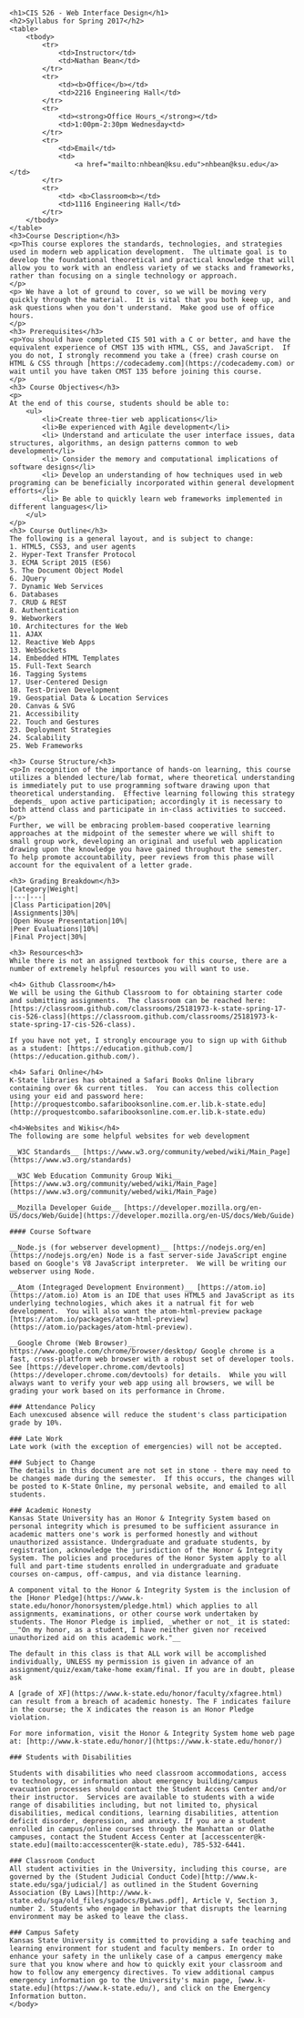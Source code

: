 <!DOCTYPE html>
<html lang="en">
	<head>
		<title>CIS 526 Syllabus</title>
	</head>
	<body>
	
	
	<h1>CIS 526 - Web Interface Design</h1>
	<h2>Syllabus for Spring 2017</h2>
	<table>
		<tbody>
			<tr>
				<td>Instructor</td>
				<td>Nathan Bean</td>
			</tr>
			<tr>
				<td><b>Office</b></td>
				<td>2216 Engineering Hall</td>
			</tr>
			<tr>
				<td><strong>Office Hours_</strong></td>
				<td>1:00pm-2:30pm Wednesday<td>
			</tr>
			<tr>
				<td>Email</td>
				<td>
					<a href="mailto:nhbean@ksu.edu">nhbean@ksu.edu</a></td>
			</tr>
			<tr>
				<td> <b>Classroom<b></td>
				<td>1116 Engineering Hall</td>
			</tr>
		</tbody>
	</table>
	<h3>Course Description</h3>
	<p>This course explores the standards, technologies, and strategies used in modern web application development.  The ultimate goal is to develop the foundational theoretical and practical knowledge that will allow you to work with an endless variety of we stacks and frameworks, rather than focusing on a single technology or approach.
	</p>
	<p>	We have a lot of ground to cover, so we will be moving very quickly through the material.  It is vital that you both keep up, and ask questions when you don't understand.  Make good use of office hours.
	</p>
	<h3> Prerequisites</h3>
	<p>You should have completed CIS 501 with a C or better, and have the equivalent experience of CMST 135 with HTML, CSS, and JavaScript.  If you do not, I strongly recommend you take a (free) crash course on HTML & CSS through [https://codecademy.com](https://codecademy.com) or wait until you have taken CMST 135 before joining this course.
	</p>
	<h3> Course Objectives</h3>
	<p>
	At the end of this course, students should be able to:
		<ul>
			<li>Create three-tier web applications</li>
			<li>Be experienced with Agile development</li>
			<li> Understand and articulate the user interface issues, data structures, algorithms, an design patterns common to web development</li>
			<li> Consider the memory and computational implications of software designs</li>
			<li> Develop an understanding of how techniques used in web programing can be beneficially incorporated within general development efforts</li>
			<li> Be able to quickly learn web frameworks implemented in different languages</li>
		</ul>	
	</p>
	<h3> Course Outline</h3>
	The following is a general layout, and is subject to change:
	1. HTML5, CSS3, and user agents
	2. Hyper-Text Transfer Protocol
	3. ECMA Script 2015 (ES6)
	5. The Document Object Model
	6. JQuery
	7. Dynamic Web Services
	6. Databases
	7. CRUD & REST
	8. Authentication
	9. Webworkers
	10. Architectures for the Web
	11. AJAX
	12. Reactive Web Apps
	13. WebSockets
	14. Embedded HTML Templates
	15. Full-Text Search
	16. Tagging Systems
	17. User-Centered Design
	18. Test-Driven Development
	19. Geospatial Data & Location Services
	20. Canvas & SVG
	21. Accessibility
	22. Touch and Gestures
	23. Deployment Strategies
	24. Scalability
	25. Web Frameworks
	
	<h3> Course Structure/<h3>
	<p>In recognition of the importance of hands-on learning, this course utilizes a blended lecture/lab format, where theoretical understanding is immediately put to use programming software drawing upon that theoretical understanding.  Effective learning following this strategy _depends_ upon active participation; accordingly it is necessary to both attend class and participate in in-class activities to succeed.
	</p>
	Further, we will be embracing problem-based cooperative learning approaches at the midpoint of the semester where we will shift to small group work, developing an original and useful web application drawing upon the knowledge you have gained throughout the semester.  To help promote accountability, peer reviews from this phase will account for the equivalent of a letter grade.

	<h3> Grading Breakdown</h3>
	|Category|Weight|
	|---|---|
	|Class Participation|20%|
	|Assignments|30%|
	|Open House Presentation|10%|
	|Peer Evaluations|10%|
	|Final Project|30%|

	<h3> Resources<h3>
	While there is not an assigned textbook for this course, there are a number of extremely helpful resources you will want to use.

	<h4> Github Classroom</h4>
	We will be using the Github Classroom to for obtaining starter code and submitting assignments.  The classroom can be reached here: [https://classroom.github.com/classrooms/25181973-k-state-spring-17-cis-526-class](https://classroom.github.com/classrooms/25181973-k-state-spring-17-cis-526-class).

	If you have not yet, I strongly encourage you to sign up with Github as a student: [https://education.github.com/](https://education.github.com/).

	<h4> Safari Online</h4>
	K-State libraries has obtained a Safari Books Online library containing over 6k current titles.  You can access this collection using your eid and password here: [http://proquestcombo.safaribooksonline.com.er.lib.k-state.edu](http://proquestcombo.safaribooksonline.com.er.lib.k-state.edu)

	<h4>Websites and Wikis</h4>
	The following are some helpful websites for web development

	__W3C Standards__ [https://www.w3.org/community/webed/wiki/Main_Page](https://www.w3.org/standards)

	__W3C Web Education Community Group Wiki__ [https://www.w3.org/community/webed/wiki/Main_Page](https://www.w3.org/community/webed/wiki/Main_Page)

	__Mozilla Developer Guide__ [https://developer.mozilla.org/en-US/docs/Web/Guide](https://developer.mozilla.org/en-US/docs/Web/Guide)

	#### Course Software

	__Node.js (for webserver development)__ [https://nodejs.org/en](https://nodejs.org/en) Node is a fast server-side JavaScript engine based on Google's V8 JavaScript interpreter.  We will be writing our webserver using Node.

	__Atom (Integraged Development Environment)__ [https://atom.io](https://atom.io) Atom is an IDE that uses HTML5 and JavaScript as its underlying technologies, which akes it a natrual fit for web development.  You will also want the atom-html-preview package [https://atom.io/packages/atom-html-preview](https://atom.io/packages/atom-html-preview).

	__Google Chrome (Web Browser)__ https://www.google.com/chrome/browser/desktop/ Google chrome is a fast, cross-platform web browser with a robust set of developer tools.  See [https://developer.chrome.com/devtools](https://developer.chrome.com/devtools) for details.  While you will always want to verify your web app using all browsers, we will be grading your work based on its performance in Chrome.

	### Attendance Policy
	Each unexcused absence will reduce the student's class participation grade by 10%.

	### Late Work
	Late work (with the exception of emergencies) will not be accepted.

	### Subject to Change
	The details in this document are not set in stone - there may need to be changes made during the semester.  If this occurs, the changes will be posted to K-State Online, my personal website, and emailed to all students.

	### Academic Honesty
	Kansas State University has an Honor & Integrity System based on personal integrity which is presumed to be sufficient assurance in academic matters one's work is performed honestly and without unauthorized assistance. Undergraduate and graduate students, by registration, acknowledge the jurisdiction of the Honor & Integrity System. The policies and procedures of the Honor System apply to all full and part-time students enrolled in undergraduate and graduate courses on-campus, off-campus, and via distance learning.

	A component vital to the Honor & Integrity System is the inclusion of the [Honor Pledge](https://www.k-state.edu/honor/honorsystem/pledge.html) which applies to all assignments, examinations, or other course work undertaken by students. The Honor Pledge is implied, _whether or not_ it is stated: __"On my honor, as a student, I have neither given nor received unauthorized aid on this academic work."__

	The default in this class is that ALL work will be accomplished individually, UNLESS my permission is given in advance of an assignment/quiz/exam/take-home exam/final. If you are in doubt, please ask

	A [grade of XF](https://www.k-state.edu/honor/faculty/xfagree.html) can result from a breach of academic honesty. The F indicates failure in the course; the X indicates the reason is an Honor Pledge violation.

	For more information, visit the Honor & Integrity System home web page at: [http://www.k-state.edu/honor/](https://www.k-state.edu/honor/)

	### Students with Disabilities

	Students with disabilities who need classroom accommodations, access to technology, or information about emergency building/campus evacuation processes should contact the Student Access Center and/or their instructor.  Services are available to students with a wide range of disabilities including, but not limited to, physical disabilities, medical conditions, learning disabilities, attention deficit disorder, depression, and anxiety. If you are a student enrolled in campus/online courses through the Manhattan or Olathe campuses, contact the Student Access Center at [accesscenter@k-state.edu](mailto:accesscenter@k-state.edu), 785-532-6441.

	### Classroom Conduct
	All student activities in the University, including this course, are governed by the (Student Judicial Conduct Code)[http://www.k-state.edu/sga/judicial/] as outlined in the Student Governing Association (By Laws)[http://www.k-state.edu/sga/old_files/sgadocs/ByLaws.pdf], Article V, Section 3, number 2. Students who engage in behavior that disrupts the learning environment may be asked to leave the class.

	### Campus Safety
	Kansas State University is committed to providing a safe teaching and learning environment for student and faculty members. In order to enhance your safety in the unlikely case of a campus emergency make sure that you know where and how to quickly exit your classroom and how to follow any emergency directives. To view additional campus emergency information go to the University's main page, [www.k-state.edu](https://www.k-state.edu/), and click on the Emergency Information button.
	</body>
</html>